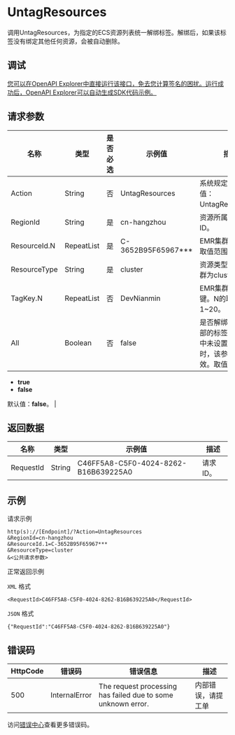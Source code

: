 # UntagResources

调用UntagResources，为指定的ECS资源列表统一解绑标签。解绑后，如果该标签没有绑定其他任何资源，会被自动删除。

## 调试

[您可以在OpenAPI Explorer中直接运行该接口，免去您计算签名的困扰。运行成功后，OpenAPI Explorer可以自动生成SDK代码示例。](https://api.aliyun.com/#product=Emr&api=UntagResources&type=RPC&version=2016-04-08)

## 请求参数

|名称|类型|是否必选|示例值|描述|
|--|--|----|---|--|
|Action|String|否|UntagResources|系统规定参数。取值：UntagResources。 |
|RegionId|String|是|cn-hangzhou|资源所属的地域ID。 |
|ResourceId.N|RepeatList|是|C-3652B95F65967\*\*\*|EMR集群ID，N的取值范围为1~50。 |
|ResourceType|String|是|cluster|资源类型。EMR集群为cluster。 |
|TagKey.N|RepeatList|否|DevNianmin|EMR集群的标签键。N的取值范围：1~20。 |
|All|Boolean|否|false|是否解绑资源上全部的标签。当请求中未设置TagKey.N时，该参数才有效。取值范围：

 -   **true**
-   **false**

 默认值：**false**。 |

## 返回数据

|名称|类型|示例值|描述|
|--|--|---|--|
|RequestId|String|C46FF5A8-C5F0-4024-8262-B16B639225A0|请求ID。 |

## 示例

请求示例

```
http(s)://[Endpoint]/?Action=UntagResources
&RegionId=cn-hangzhou
&ResourceId.1=C-3652B95F65967***
&ResourceType=cluster
&<公共请求参数>
```

正常返回示例

`XML` 格式

```
<RequestId>C46FF5A8-C5F0-4024-8262-B16B639225A0</RequestId>
```

`JSON` 格式

```
{"RequestId":"C46FF5A8-C5F0-4024-8262-B16B639225A0"}
```

## 错误码

|HttpCode|错误码|错误信息|描述|
|--------|---|----|--|
|500|InternalError|The request processing has failed due to some unknown error.|内部错误，请提工单|

访问[错误中心](https://error-center.alibabacloud.com/status/product/Emr)查看更多错误码。

